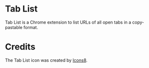 # Tab List

Tab List is a Chrome extension to list URLs of all open tabs in a copy-pastable format.

# Credits

The Tab List icon was created by [Icons8](https://icons8.com).
